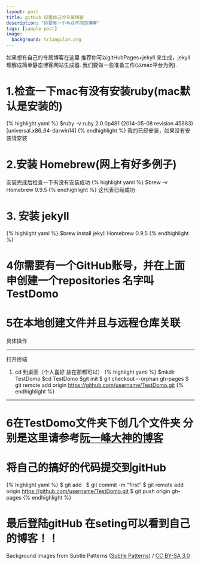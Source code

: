 ```yaml
---
layout: post
title: gitHub 设置自己的专属博客
description: "你要有一个与众不同的博客"
tags: [sample post]
image:
  background: triangular.png
---
```

如果想有自己的专属博客在这里 推荐你可以gitHubPages+jekyll 来生成，jekyll 理解成简单静态博客网站生成器.
我们要做一些准备工作(以mac平台为例).
# 1.检查一下mac有没有安装ruby(mac默认是安装的)
{% highlight yaml %}
$ruby -v
ruby 2.0.0p481 (2014-05-08 revision 45883) [universal.x86_64-darwin14]
{% endhighlight %}
我的已经安装，如果没有安装请安装
# 2.安装 Homebrew(网上有好多例子)
安装完成后检查一下有没有安装成功
{% highlight yaml %}
$brew -v
Homebrew 0.9.5
{% endhighlight %}
这代表已经成功
# 3. 安装 jekyll
{% highlight yaml %}
$brew install jekyll
Homebrew 0.9.5
{% endhighlight %}
# 4你需要有一个GitHub账号，并在上面申创建一个repositories 名字叫TestDomo
# 5在本地创建文件并且与远程仓库关联
具体操作
***
 打开终端
1. cd 到桌面（个人喜好  放在那都可以）
{% highlight yaml %}
$mkdir TestDomo
$cd TestDomo
$git init 
$ git checkout --orphan gh-pages
$ git remote add origin https://github.com/username/TestDomo.git
{% endhighlight %}
***
# 6在TestDomo文件夹下创几个文件夹 分别是这里请参考[阮一峰大神的博客](http://www.ruanyifeng.com/blog/2012/08/blogging_with_jekyll.html)
# 将自己的搞好的代码提交到gitHub
{% highlight yaml %}
$ git add .
$ git commit -m "first"
$ git remote add origin https://github.com/username/TestDomo.git
$ git push origin gh-pages
{% endhighlight %}
# 最后登陆gitHub 在seting可以看到自己的博客！！

<div xmlns:cc="http://creativecommons.org/ns#" xmlns:dct="http://purl.org/dc/terms/" about="http://subtlepatterns.com" class="notice">Background images from <span property="dct:title">Subtle Patterns</span> (<a rel="cc:attributionURL" property="cc:attributionName" href="http://subtlepatterns.com">Subtle Patterns</a>) / <a rel="license" href="http://creativecommons.org/licenses/by-sa/3.0/">CC BY-SA 3.0</a></div>
